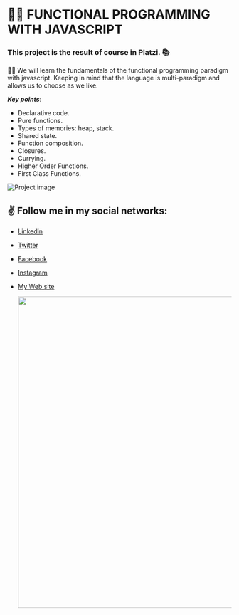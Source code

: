 # 👨‍💻 FUNCTIONAL PROGRAMMING WITH JAVASCRIPT

### This project is the result of course in Platzi. 📚

👨‍🔧 We will learn the fundamentals of the functional programming paradigm with javascript. Keeping in mind that the language is multi-paradigm and allows us to choose as we like.

**_Key points_**:

- Declarative code.
- Pure functions.
- Types of memories: heap, stack.
- Shared state.
- Function composition.
- Closures.
- Currying.
- Higher Order Functions.
- First Class Functions.

![Project image](https://res.cloudinary.com/juancms98/image/upload/v1670013964/project-functional-programming-js.png)

## ✌️ Follow me in my social networks:

- [Linkedin](https://www.linkedin.com/in/juancodev/)
- [Twitter](https://twitter.com/juancodev_)
- [Facebook](https://www.facebook.com/juancodev)
- [Instagram](https://www.instagram.com/juancodev/)
- [My Web site](https://juancodev.github.io/Portfolio/)

  <img src="https://res.cloudinary.com/juancms98/image/upload/v1630885661/juancms98_yzbssj.png" width="700" heigth="700">
